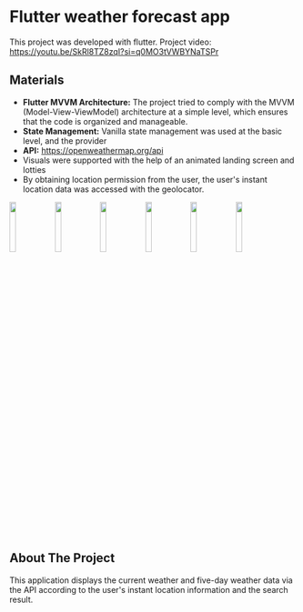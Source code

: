 # Flutter weather forecast app

This project was developed with flutter.
Project video: https://youtu.be/SkRl8TZ8zqI?si=q0MO3tVWBYNaTSPr
## Materials

- **Flutter MVVM Architecture:** The project tried to comply with the MVVM (Model-View-ViewModel) architecture at a simple level, which ensures that the code is organized and manageable.
- **State Management:** Vanilla state management was used at the basic level, and the provider
- **API:** https://openweathermap.org/api
- Visuals were supported with the help of an animated landing screen and lotties
- By obtaining location permission from the user, the user's instant location data was accessed with the geolocator.

<img src="https://github.com/furkanbalc/weather_forecast_with_api/assets/105873821/f90b45b5-0b2f-4545-b987-84db14962c2a" width="15%"></img> 
<img src="https://github.com/furkanbalc/weather_forecast_with_api/assets/105873821/c6d7a1b1-bb39-458d-a67a-a9468859620a" width="15%"></img> 
<img src="https://github.com/furkanbalc/weather_forecast_with_api/assets/105873821/2329c7f1-2717-49b4-9ec1-1ae8b3be3196" width="15%"></img> 
<img src="https://github.com/furkanbalc/weather_forecast_with_api/assets/105873821/b4d05340-0643-4a19-8a63-96f218be36bf" width="15%"></img> 
<img src="https://github.com/furkanbalc/weather_forecast_with_api/assets/105873821/2d70492b-961f-4fc7-a913-3835ac050a46" width="15%"></img> 
<img src="https://github.com/furkanbalc/weather_forecast_with_api/assets/105873821/b57405da-1a47-43b1-ba7a-515f1fe4f47e" width="15%"></img> 


## About The Project

This application displays the current weather and five-day weather data via the API according to the user's instant location information and the search result.
